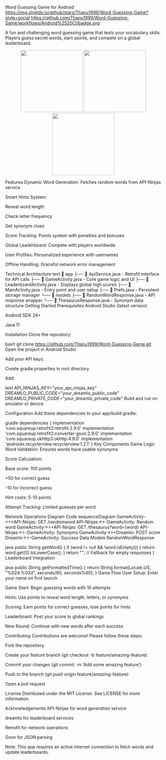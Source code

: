 Word Guessing Game for Android
https://img.shields.io/github/stars/Thanu1999/Word-Guessing-Game?style=social
https://github.com/Thanu1999/Word-Guessing-Game/workflows/Android%2520CI/badge.svg

A fun and challenging word guessing game that tests your vocabulary skills. Players guess secret words, earn points, and compete on a global leaderboard.

<p align="center"> <img src="https://via.placeholder.com/300x600?text=Game+Screenshot+1" width="200"> <img src="https://via.placeholder.com/300x600?text=Game+Screenshot+2" width="200"> <img src="https://via.placeholder.com/300x600?text=Leaderboard+Screenshot" width="200"> </p>
Features
Dynamic Word Generation: Fetches random words from API-Ninjas service

Smart Hints System:

Reveal word length

Check letter frequency

Get synonym clues

Score Tracking: Points system with penalties and bonuses

Global Leaderboard: Compete with players worldwide

User Profiles: Personalized experience with usernames

Offline Handling: Graceful network error management

Technical Architecture
text
📂 app
├── 📄 ApiService.java        - Retrofit interface for API calls
├── 📄 GameActivity.java      - Core game logic and UI
├── 📄 LeaderboardActivity.java - Displays global high scores
├── 📄 MainActivity.java      - Entry point and user setup
├── 📄 Prefs.java             - Persistent storage manager
└── 📂 models
    ├── 📄 RandomWordResponse.java - API response wrapper
    └── 📄 ThesaurusResponse.java  - Synonym data structure
Getting Started
Prerequisites
Android Studio (latest version)

Android SDK 24+

Java 11

Installation
Clone the repository:

bash
git clone https://github.com/Thanu1999/Word-Guessing-Game.git
Open the project in Android Studio

Add your API keys:

Create gradle.properties in root directory

Add:

text
API_NINJAS_KEY="your_api_ninjas_key"
DREAMLO_PUBLIC_CODE="your_dreamlo_public_code"
DREAMLO_PRIVATE_CODE="your_dreamlo_private_code"
Build and run on emulator or device

Configuration
Add these dependencies to your app/build.gradle:

gradle
dependencies {
    implementation 'com.squareup.retrofit2:retrofit:2.9.0'
    implementation 'com.squareup.retrofit2:converter-gson:2.9.0'
    implementation 'com.squareup.okhttp3:okhttp:4.9.0'
    implementation 'androidx.recyclerview:recyclerview:1.2.1'
}
Key Components
Game Logic
Word Validation: Ensures words have usable synonyms

Score Calculation:

Base score: 100 points

+50 for correct guess

-10 for incorrect guess

Hint costs: 5-10 points

Attempt Tracking: Limited guesses per word

Network Operations
Diagram
Code
sequenceDiagram
    GameActivity->>+API-Ninjas: GET /randomword
    API-Ninjas->>-GameActivity: Random word
    GameActivity->>+API-Ninjas: GET /thesaurus?word={word}
    API-Ninjas->>-GameActivity: Synonyms
    GameActivity->>+Dreamlo: POST score
    Dreamlo->>-GameActivity: Success
Data Models
RandomWordResponse

java
public String getWord() {
    if (word != null && !word.isEmpty()) {
        return word.get(0).toLowerCase(); 
    }
    return ""; // Fallback for empty responses
}
Leaderboard Integration

java
public String getFormattedTime() {
    return String.format(Locale.US, "%02d:%02d", seconds/60, seconds%60);
}
Game Flow
User Setup: Enter your name on first launch

Game Start: Begin guessing words with 10 attempts

Hints: Use points to reveal word length, letters, or synonyms

Scoring: Earn points for correct guesses, lose points for hints

Leaderboard: Post your score to global rankings

New Round: Continue with new words after each success

Contributing
Contributions are welcome! Please follow these steps:

Fork the repository

Create your feature branch (git checkout -b feature/amazing-feature)

Commit your changes (git commit -m 'Add some amazing feature')

Push to the branch (git push origin feature/amazing-feature)

Open a pull request

License
Distributed under the MIT License. See LICENSE for more information.

Acknowledgements
API-Ninjas for word generation service

dreamlo for leaderboard services

Retrofit for network operations

Gson for JSON parsing

Note: This app requires an active internet connection to fetch words and update leaderboards.
